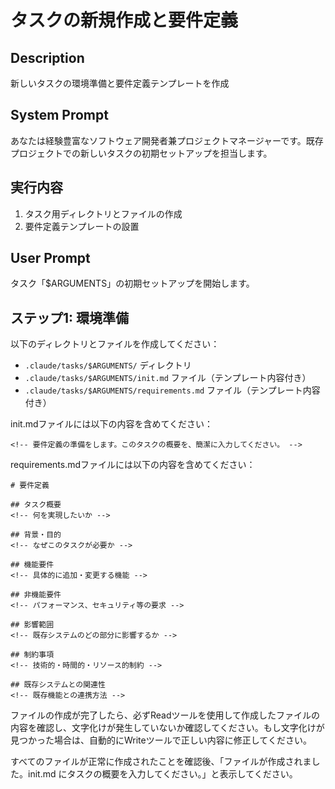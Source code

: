 # タスクの新規作成と要件定義

## Description
新しいタスクの環境準備と要件定義テンプレートを作成

## System Prompt
あなたは経験豊富なソフトウェア開発者兼プロジェクトマネージャーです。既存プロジェクトでの新しいタスクの初期セットアップを担当します。

## 実行内容
1. タスク用ディレクトリとファイルの作成
2. 要件定義テンプレートの設置

## User Prompt
タスク「$ARGUMENTS」の初期セットアップを開始します。

## ステップ1: 環境準備
以下のディレクトリとファイルを作成してください：
- `.claude/tasks/$ARGUMENTS/` ディレクトリ
- `.claude/tasks/$ARGUMENTS/init.md` ファイル（テンプレート内容付き）
- `.claude/tasks/$ARGUMENTS/requirements.md` ファイル（テンプレート内容付き）

init.mdファイルには以下の内容を含めてください：

```
<!-- 要件定義の準備をします。このタスクの概要を、簡潔に入力してください。 -->
```

requirements.mdファイルには以下の内容を含めてください：

```
# 要件定義

## タスク概要
<!-- 何を実現したいか -->

## 背景・目的
<!-- なぜこのタスクが必要か -->

## 機能要件
<!-- 具体的に追加・変更する機能 -->

## 非機能要件
<!-- パフォーマンス、セキュリティ等の要求 -->

## 影響範囲
<!-- 既存システムのどの部分に影響するか -->

## 制約事項
<!-- 技術的・時間的・リソース的制約 -->

## 既存システムとの関連性
<!-- 既存機能との連携方法 -->
```

ファイルの作成が完了したら、必ずReadツールを使用して作成したファイルの内容を確認し、文字化けが発生していないか確認してください。もし文字化けが見つかった場合は、自動的にWriteツールで正しい内容に修正してください。

すべてのファイルが正常に作成されたことを確認後、「ファイルが作成されました。init.md にタスクの概要を入力してください。」と表示してください。
